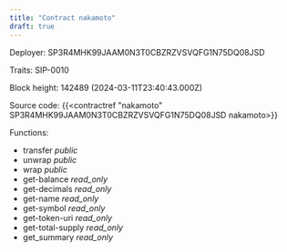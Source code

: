 ```yaml
---
title: "Contract nakamoto"
draft: true
---
```

Deployer: SP3R4MHK99JAAM0N3T0CBZRZVSVQFG1N75DQ08JSD

Traits:
 SIP-0010



Block height: 142489 (2024-03-11T23:40:43.000Z)

Source code: {{<contractref "nakamoto" SP3R4MHK99JAAM0N3T0CBZRZVSVQFG1N75DQ08JSD nakamoto>}}

Functions:

* transfer _public_
* unwrap _public_
* wrap _public_
* get-balance _read_only_
* get-decimals _read_only_
* get-name _read_only_
* get-symbol _read_only_
* get-token-uri _read_only_
* get-total-supply _read_only_
* get_summary _read_only_
